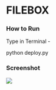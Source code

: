 # FILEBOX

### How to Run

Type in Terminal -

python deploy.py

### Screenshot

<img src="https://i.imgur.com/NG9QYzZ.png">
